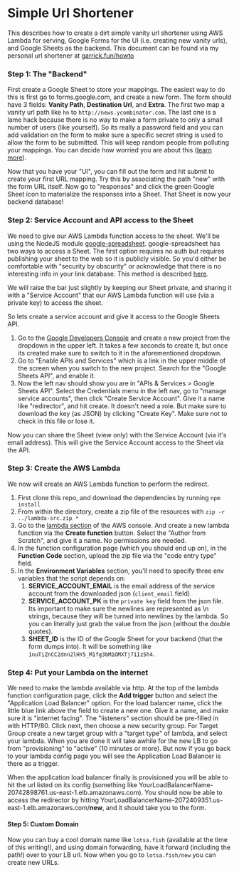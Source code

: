 # Simple Url Shortener

This describes how to create a dirt simple vanity url shortener using AWS Lambda for serving, Google Forms for the UI (i.e. creating new vanity urls), and Google Sheets as the backend.  This document can be found via my personal url shortener at [garrick.fun/howto](http://garrick.fun/howto)

### Step 1: The "Backend"

First create a Google Sheet to store your mappings.  The easiest way to do this is first go to forms.google.com, and create a new form.  The form should have 3 fields: **Vanity Path**, **Destination Url**, and **Extra**.  The first two map a vanity url path like `hn` to `http://news.ycombinator.com`.  The last one is a lame hack because there is no way to make a form private to only a small number of users (like yourself).  So its really a password field and you can add validation on the form to make sure a specific secret string is used to allow the form to be submitted.  This will keep random people from polluting your mappings.  You can decide how worried you are about this ([learn more](https://www.bettercloud.com/monitor/the-academy/restrict-access-to-google-forms/)).

Now that you have your "UI", you can fill out the form and hit submit to create your first URL mapping.  Try this by associating the path "new" with the form URL itself.  Now go to "responses" and click the green Google Sheet icon to materialize the responses into a Sheet.  That Sheet is now your backend database!

### Step 2: Service Account and API access to the Sheet

We need to give our AWS Lambda function access to the sheet.  We'll be using the NodeJS module [google-spreadsheet](https://www.npmjs.com/package/google-spreadsheet).  google-spreadsheet has two ways to access a Sheet.  The first option requires no auth but requires publishing your sheet to the web so it is publicly visible.  So you'd either be comfortable with "security by obscurity" or acknowledge that there is no interesting info in your link database.  This method is described [here](https://medium.com/perfektio/google-sheets-aws-lambda-json-backend-d5e67ab4f660).

We will raise the bar just slightly by keeping our Sheet private, and sharing it with a "Service Account" that our AWS Lambda function will use (via a private key) to access the sheet.

So lets create a service account and give it access to the Google Sheets API.

1. Go to the [Google Developers Console](https://console.developers.google.com) and create a new project from the dropdown in the upper left.  It takes a few seconds to create it, but once its created make sure to switch to it in the aforementioned dropdown.
2. Go to "Enable APIs and Services" which is a link in the upper middle of the screen when you switch to the new project.  Search for the "Google Sheets API", and enable it.
3. Now the left nav should show you are in "APIs & Services > Google Sheets API".  Select the Credentials menu in the left nav, go to "manage service accounts", then click "Create Service Account".  Give it a name like "redirector", and hit create.  It doesn't need a role.  But make sure to download the key (as JSON) by clicking "Create Key".  Make sure not to check in this file or lose it.

Now you can share the Sheet (view only) with the Service Account (via it's email address).  This will give the Service Account access to the Sheet via the API.

### Step 3: Create the AWS Lambda

We now will create an AWS Lambda function to perform the redirect.

1. First clone this repo, and download the dependencies by running `npm install`
2. From within the directory, create a zip file of the resources with `zip -r ../lambda-src.zip *`
3. Go to the [lambda section](http://console.aws.amazon.com/lambda) of the AWS console.  And create a new lambda function via the **Create function** button.  Select the "Author from Scratch", and give it a name.  No permissions are needed.
4. In the function configuration page (which you should end up on), in the **Function Code** section, upload the zip file via the "code entry type" field.
5. In the **Environment Variables** section, you'll need to specify three env variables that the script depends on:
    1. **SERVICE_ACCOUNT_EMAIL** is the email address of the service account from the downloaded json (`client_email` field)
    2. **SERVICE_ACCOUNT_PK** is the `private key` field from the json file.  Its important to make sure the newlines are represented as \n strings, because they will be turned into newlines by the lambda.  So you can literally just grab the value from the json (without the double quotes).
    3. **SHEET_ID** is the ID of the Google Sheet for your backend (that the form dumps into).  It will be something like `1nuTiZnCC2dnn2lHY5_M1fg3bM1OMXTj71Iz5h4`.

### Step 4: Put your Lambda on the internet

We need to make the lambda available via http.  At the top of the lambda function configuration page, click the **Add trigger** button and select the "Application Load Balancer" option.  For the load balancer name, click the little blue link above the field to create a new one.  Give it a name, and make sure it is "internet facing".  The "listeners" section should be pre-filled in with HTTP/80.  Click next, then choose a new security group.  For Target Group create a new target group with a "target type" of lambda, and select your lambda.  When you are done it will take awhile for the new LB to go from "provisioning" to "active" (10 minutes or more).  But now if you go back to your lambda config page you will see the Application Load Balancer is there as a trigger.

When the application load balancer finally is provisioned you will be able to hit the url listed on its config (something like YourLoadBalancerName-20742898761.us-east-1.elb.amazonaws.com).  You should now be able to access the redirector by hitting YourLoadBalancerName-2072409351.us-east-1.elb.amazonaws.com/**new**, and it should take you to the form.

#### Step 5: Custom Domain

Now you can buy a cool domain name like `lotsa.fish` (available at the time of this writing!), and using domain forwarding, have it forward (including the path!) over to your LB url.  Now when you go to `lotsa.fish/new` you can create new URLs.

